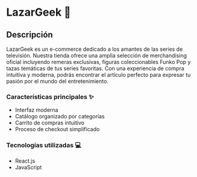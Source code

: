 # LazarGeek 🚀

## Descripción

LazarGeek es un e-commerce dedicado a los amantes de las series de televisión. Nuestra tienda ofrece una amplia selección de merchandising oficial incluyendo remeras exclusivas, figuras coleccionables Funko Pop y tazas temáticas de tus series favoritas. Con una experiencia de compra intuitiva y moderna, podrás encontrar el artículo perfecto para expresar tu pasión por el mundo del entretenimiento.

### Características principales ✨

- Interfaz moderna
- Catálogo organizado por categorías
- Carrito de compras intuitivo
- Proceso de checkout simplificado

### Tecnologías utilizadas 💻

- React.js
- JavaScript